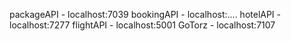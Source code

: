 packageAPI - localhost:7039
bookingAPI - localhost:....
hotelAPI - localhost:7277
flightAPI - localhost:5001
GoTorz - localhost:7107
